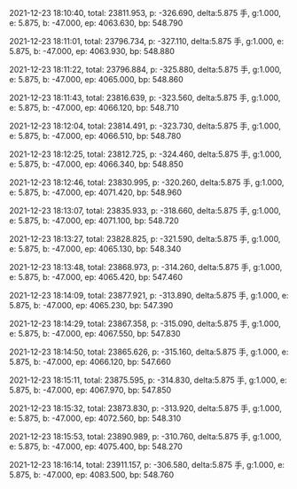 2021-12-23 18:10:40, total: 23811.953, p: -326.690, delta:5.875 手, g:1.000, e: 5.875, b: -47.000, ep: 4063.630, bp: 548.790

2021-12-23 18:11:01, total: 23796.734, p: -327.110, delta:5.875 手, g:1.000, e: 5.875, b: -47.000, ep: 4063.930, bp: 548.880

2021-12-23 18:11:22, total: 23796.884, p: -325.880, delta:5.875 手, g:1.000, e: 5.875, b: -47.000, ep: 4065.000, bp: 548.860

2021-12-23 18:11:43, total: 23816.639, p: -323.560, delta:5.875 手, g:1.000, e: 5.875, b: -47.000, ep: 4066.120, bp: 548.710

2021-12-23 18:12:04, total: 23814.491, p: -323.730, delta:5.875 手, g:1.000, e: 5.875, b: -47.000, ep: 4066.510, bp: 548.780

2021-12-23 18:12:25, total: 23812.725, p: -324.460, delta:5.875 手, g:1.000, e: 5.875, b: -47.000, ep: 4066.340, bp: 548.850

2021-12-23 18:12:46, total: 23830.995, p: -320.260, delta:5.875 手, g:1.000, e: 5.875, b: -47.000, ep: 4071.420, bp: 548.960

2021-12-23 18:13:07, total: 23835.933, p: -318.660, delta:5.875 手, g:1.000, e: 5.875, b: -47.000, ep: 4071.100, bp: 548.720

2021-12-23 18:13:27, total: 23828.825, p: -321.590, delta:5.875 手, g:1.000, e: 5.875, b: -47.000, ep: 4065.130, bp: 548.340

2021-12-23 18:13:48, total: 23868.973, p: -314.260, delta:5.875 手, g:1.000, e: 5.875, b: -47.000, ep: 4065.420, bp: 547.460

2021-12-23 18:14:09, total: 23877.921, p: -313.890, delta:5.875 手, g:1.000, e: 5.875, b: -47.000, ep: 4065.230, bp: 547.390

2021-12-23 18:14:29, total: 23867.358, p: -315.090, delta:5.875 手, g:1.000, e: 5.875, b: -47.000, ep: 4067.550, bp: 547.830

2021-12-23 18:14:50, total: 23865.626, p: -315.160, delta:5.875 手, g:1.000, e: 5.875, b: -47.000, ep: 4066.120, bp: 547.660

2021-12-23 18:15:11, total: 23875.595, p: -314.830, delta:5.875 手, g:1.000, e: 5.875, b: -47.000, ep: 4067.970, bp: 547.850

2021-12-23 18:15:32, total: 23873.830, p: -313.920, delta:5.875 手, g:1.000, e: 5.875, b: -47.000, ep: 4072.560, bp: 548.310

2021-12-23 18:15:53, total: 23890.989, p: -310.760, delta:5.875 手, g:1.000, e: 5.875, b: -47.000, ep: 4075.400, bp: 548.270

2021-12-23 18:16:14, total: 23911.157, p: -306.580, delta:5.875 手, g:1.000, e: 5.875, b: -47.000, ep: 4083.500, bp: 548.760